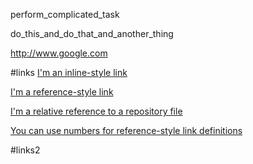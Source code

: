perform_complicated_task

do_this_and_do_that_and_another_thing

http://www.google.com




#links
[I'm an inline-style link](https://www.google.com)

[I'm a reference-style link][Arbitrary case-insensitive reference text]

[I'm a relative reference to a repository file](../aa)

[You can use numbers for reference-style link definitions][1]



#links2

[arbitrary case-insensitive reference text]: https://www.mozilla.org

[1]: http://slashdot.org

[link text itself]: http://www.reddit.com
